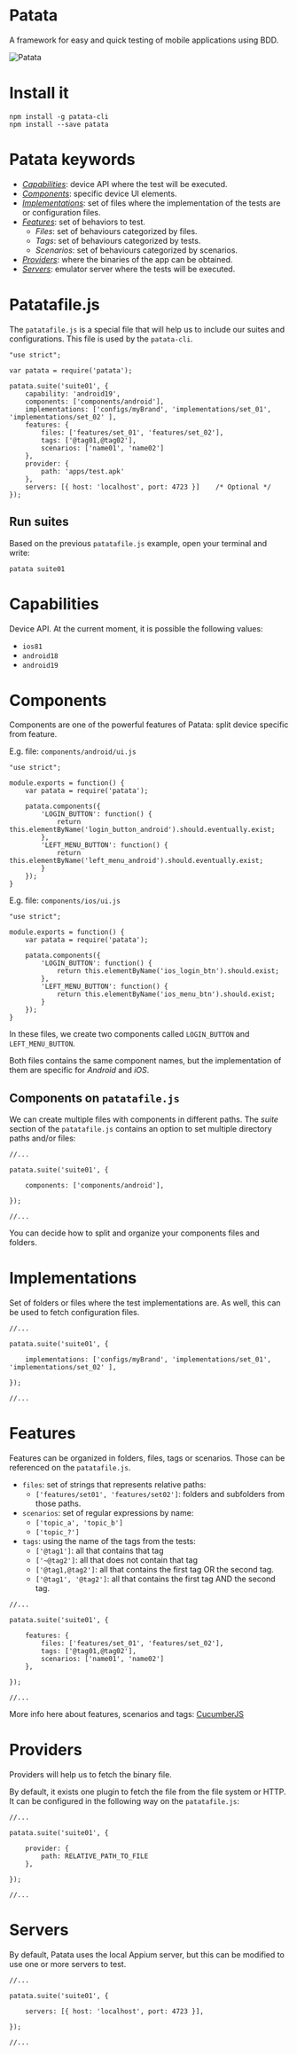# Patata

A framework for easy and quick testing of mobile applications using BDD. 

![Patata](http://patata.io/icon.png)

# Install it

```
npm install -g patata-cli
npm install --save patata
```

# Patata keywords

- *[Capabilities](#markdown-header-capabilities)*: device API where the test will be executed.
- *[Components](#markdown-header-components)*: specific device UI elements.
- *[Implementations](#markdown-header-implementations)*: set of files where the implementation of the tests are or configuration files.
- *[Features](#markdown-header-features)*: set of behaviors to test.
    - *Files*: set of behaviours categorized by files.
    - *Tags*: set of behaviours categorized by tests.
    - *Scenarios*: set of behaviours categorized by scenarios.
- *[Providers](#markdown-header-providers)*: where the binaries of the app can be obtained.
- *[Servers](#markdown-header-servers)*: emulator server where the tests will be executed.

# Patatafile.js

The ```patatafile.js``` is a special file that will help us to include our suites and configurations. This file is used by the ```patata-cli```.

```
"use strict";

var patata = require('patata');

patata.suite('suite01', {
    capability: 'android19',
    components: ['components/android'],
    implementations: ['configs/myBrand', 'implementations/set_01', 'implementations/set_02' ],
    features: {
        files: ['features/set_01', 'features/set_02'],
        tags: ['@tag01,@tag02'], 
        scenarios: ['name01', 'name02']
    },
    provider: {
        path: 'apps/test.apk'
    },
    servers: [{ host: 'localhost', port: 4723 }]    /* Optional */
});
```

## Run suites

Based on the previous ```patatafile.js``` example, open your terminal and write:

```
patata suite01
```

# Capabilities

Device API. At the current moment, it is possible the following values:

- ```ios81```
- ```android18```
- ```android19```

# Components

Components are one of the powerful features of Patata: split device specific from feature.

E.g. file: ```components/android/ui.js```

```
"use strict";

module.exports = function() {
    var patata = require('patata');

    patata.components({       
        'LOGIN_BUTTON': function() { 
            return this.elementByName('login_button_android').should.eventually.exist; 
        },
        'LEFT_MENU_BUTTON': function() { 
            return this.elementByName('left_menu_android').should.eventually.exist; 
        }
    });
}
```

E.g. file: ```components/ios/ui.js```

```
"use strict";

module.exports = function() {
    var patata = require('patata');

    patata.components({       
        'LOGIN_BUTTON': function() { 
            return this.elementByName('ios_login_btn').should.exist; 
        },
        'LEFT_MENU_BUTTON': function() { 
            return this.elementByName('ios_menu_btn').should.exist; 
        }
    });
}
```

In these files, we create two components called ```LOGIN_BUTTON``` and ```LEFT_MENU_BUTTON```.

Both files contains the same component names, but the implementation of them are specific for *Android* and *iOS*.

## Components on ```patatafile.js```

We can create multiple files with components in different paths. The *suite* section of the ```patatafile.js``` contains an option to set multiple directory paths and/or files:

```
//...

patata.suite('suite01', {
    
    components: ['components/android'],
    
});

//...
```

You can decide how to split and organize your components files and folders.

# Implementations

Set of folders or files where the test implementations are. As well, this can be used to fetch configuration files.

```
//...

patata.suite('suite01', {
    
    implementations: ['configs/myBrand', 'implementations/set_01', 'implementations/set_02' ],
    
});

//...
```

# Features

Features can be organized in folders, files, tags or scenarios. Those can be referenced on the ```patatafile.js```.

- ```files```: set of strings that represents relative paths:
    - ```['features/set01', 'features/set02']```: folders and subfolders from those paths.
- ```scenarios```: set of regular expressions by name:
    - ```['topic_a', 'topic_b']```
    - ```['topic_?']```
- ```tags```: using the name of the tags from the tests:
    - ```['@tag1']```: all that contains that tag
    - ```['~@tag2']```: all that does not contain that tag
    - ```['@tag1,@tag2']```: all that contains the first tag OR the second tag.
    - ```['@tag1', '@tag2']```: all that contains the first tag AND the second tag.

```
//...

patata.suite('suite01', {
    
    features: {
        files: ['features/set_01', 'features/set_02'],
        tags: ['@tag01,@tag02'], 
        scenarios: ['name01', 'name02']
    },
    
});

//...
```

More info here about features, scenarios and tags: [CucumberJS](https://github.com/cucumber/cucumber-js)

# Providers

Providers will help us to fetch the binary file.

By default, it exists one plugin to fetch the file from the file system or HTTP. It can be configured in the following way on the ```patatafile.js```:

```
//...

patata.suite('suite01', {
    
    provider: {
        path: RELATIVE_PATH_TO_FILE
    },
    
});

//...
```

# Servers

By default, Patata uses the local Appium server, but this can be modified to use one or more servers to test.

```
//...

patata.suite('suite01', {
    
    servers: [{ host: 'localhost', port: 4723 }],
        
});

//...
```